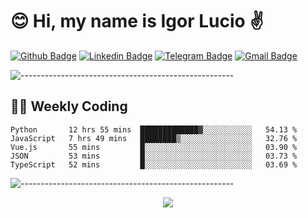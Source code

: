 # :blush: Hi, my name is Igor Lucio :v:

[![Github Badge](https://img.shields.io/badge/-Github-000?style=flat-square&logo=Github&logoColor=white&link=https://github.com/lucasgdb)](https://github.com/iguit0)
[![Linkedin Badge](https://img.shields.io/badge/-LinkedIn-blue?style=flat-square&logo=Linkedin&logoColor=white&link=https://www.linkedin.com/in/igor-lucio-alves/)](https://www.linkedin.com/in/igor-lucio-alves/)
[![Telegram Badge](https://img.shields.io/badge/-Telegram-1ca0f1?style=flat-square&labelColor=1ca0f1&logo=telegram&logoColor=white&link=https://t.me/iguit0)](https://t.me/iguit0)
[![Gmail Badge](https://img.shields.io/badge/-Gmail-c14438?style=flat-square&logo=Gmail&logoColor=white&link=mailto:igorsk89@gmail.com)](mailto:igorsk89@gmail.com)

![-----------------------------------------------------](https://raw.githubusercontent.com/andreasbm/readme/master/assets/lines/colored.png)

## :man_technologist: Weekly Coding
<!--START_SECTION:waka-->
```text
Python       12 hrs 55 mins  █████████████▓░░░░░░░░░░░   54.13 % 
JavaScript   7 hrs 49 mins   ████████▒░░░░░░░░░░░░░░░░   32.76 % 
Vue.js       55 mins         █░░░░░░░░░░░░░░░░░░░░░░░░   03.90 % 
JSON         53 mins         █░░░░░░░░░░░░░░░░░░░░░░░░   03.73 % 
TypeScript   52 mins         █░░░░░░░░░░░░░░░░░░░░░░░░   03.69 % 
```
<!--END_SECTION:waka-->
![-----------------------------------------------------](https://raw.githubusercontent.com/andreasbm/readme/master/assets/lines/colored.png)

<div align="center"><img src="https://github-readme-stats.vercel.app/api?username=iguit0&show_icons=true&count_private=true&theme=radical&hide=issues" /></div>
